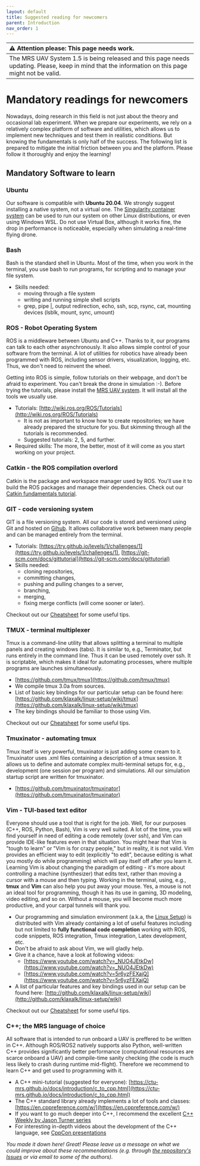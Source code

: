 ```yaml
---
layout: default
title: Suggested reading for newcomers
parent: Introduction
nav_order: 1
---
```


| :warning: **Attention please: This page needs work.**                                                                                             |
| :---                                                                                                                                              |
| The MRS UAV System 1.5 is being released and this page needs updating. Please, keep in mind that the information on this page might not be valid. |

# Mandatory readings for newcomers

Nowadays, doing research in this field is not just about the theory and occasional lab experiment.
When we prepare our experiments, we rely on a relatively complex platform of software and utilities, which allows us to implement new techniques and test them in realistic conditions.
But knowing the fundamentals is only half of the success.
The following list is prepared to mitigate the initial friction between you and the platform.
Please follow it thoroughly and enjoy the learning!

## Mandatory Software to learn

### Ubuntu

Our software is compatible with **Ubuntu 20.04**.
We strongly suggest installing a native system, not a virtual one.
The [Singularity container system](https://github.com/ctu-mrs/mrs_singularity/) can be used to run our system on other Linux distributions, or even using Windows WSL.
Do not use Virtual Box, although it works fine, the drop in performance is noticeable, especially when simulating a real-time flying drone.

### Bash

Bash is the standard shell in Ubuntu.
Most of the time, when you work in the terminal, you use bash to run programs, for scripting and to manage your file system.

* Skills needed:
  * moving through a file system
  * writing and running simple shell scripts
  * grep, pipe \|, output redirection, echo, ssh, scp, rsync, cat, mounting devices (lsblk, mount, sync, umount)

### ROS - Robot Operating System

ROS is a middleware between Ubuntu and C++.
Thanks to it, our programs can talk to each other asynchronously.
It also allows simple control of your software from the terminal.
A lot of utilities for robotics have already been programmed with ROS, including sensor drivers, visualization, logging, etc.
Thus, we don't need to reinvent the wheel.

Getting into ROS is simple, follow tutorials on their webpage, and don't be afraid to experiment.
You can't break the drone in simulation :-).
Before trying the tutorials, please install the [MRS UAV system](https://github.com/ctu-mrs/mrs_uav_system).
It will install all the tools we usually use.

* Tutorials: [http://wiki.ros.org/ROS/Tutorials](http://wiki.ros.org/ROS/Tutorials)
  * It is not as important to know how to create repositories; we have already prepared the structure for you. But skimming through all the tutorials is recommended.
  * Suggested tutorials: 2, 5, and further.
* Required skills: The more, the better, most of it will come as you start working on your project.

### Catkin - the ROS compilation overlord

Catkin is the package and workspace manager used by ROS.
You'll use it to build the ROS packages and manage their dependencies.
Check out our [Catkin fundamentals tutorial](https://ctu-mrs.github.io/docs/software/catkin/managing_workspaces.html).

### GIT - code versioning system

GIT is a file versioning system.
All our code is stored and versioned using Git and hosted on [Gihub](https://github.com/ctu-mrs).
It allows collaborative work between many people and can be managed entirely from the terminal.

* Tutorials: [https://try.github.io/levels/1/challenges/1](https://try.github.io/levels/1/challenges/1), [https://git-scm.com/docs/gittutorial](https://git-scm.com/docs/gittutorial)
* Skills needed:
  * cloning repositories,
  * committing changes,
  * pushing and pulling changes to a server,
  * branching,
  * merging,
  * fixing merge conflicts (will come sooner or later).

Checkout out our [Cheatsheet](https://github.com/ctu-mrs/mrs_cheatsheet) for some useful tips.

### TMUX - terminal multiplexer

Tmux is a command-line utility that allows splitting a terminal to multiple panels and creating windows (tabs).
It is similar to, e.g., Terminator, but runs entirely in the command line.
Thus it can be used remotely over ssh.
It is scriptable, which makes it ideal for automating processes, where multiple programs are launches simultaneously.

* [https://github.com/tmux/tmux](https://github.com/tmux/tmux)
* We compile tmux 3.0a from sources.
* List of basic key bindings for our particular setup can be found here: [https://github.com/klaxalk/linux-setup/wiki/tmux](https://github.com/klaxalk/linux-setup/wiki/tmux)
* The key bindings should be familiar to those using Vim.

Checkout out our [Cheatsheet](https://github.com/ctu-mrs/mrs_cheatsheet) for some useful tips.

### Tmuxinator - automating tmux

Tmux itself is very powerful, tmuxinator is just adding some cream to it.
Tmuxinator uses .xml files containing a description of a tmux session.
It allows us to define and automate complex multi-terminal setups for, e.g., development (one session per program) and simulations.
All our simulation startup script are written for tmuxinator.

* [https://github.com/tmuxinator/tmuxinator](https://github.com/tmuxinator/tmuxinator)

### Vim - TUI-based text editor

Everyone should use a tool that is right for the job.
Well, for our purposes (C++, ROS, Python, Bash), Vim is very well suited.
A lot of the time, you will find yourself in need of editing a code remotely (over ssh), and Vim can provide IDE-like features even in that situation.
You might hear that Vim is "tough to learn" or "Vim is for crazy people," but in reality, it is not valid.
Vim provides an efficient way to edit (explicitly "to edit", because editing is what you mostly do while programming) which will pay itself off after you learn it.
Learning Vim is about changing the paradigm of editing - it's more about controlling a machine (synthesizer) that edits text, rather than moving a cursor with a mouse and then typing.
Working in the terminal, using, e.g., **tmux** and **Vim** can also help you put away your mouse.
Yes, a mouse is not an ideal tool for programming, though it has its use in gaming, 3D modeling, video editing, and so on.
Without a mouse, you will become much more productive, and your carpal tunnels will thank you.

* Our programming and simulation environment (a.k.a, the [Linux Setup](https://github.com/klaxalk/linux-setup)) is distributed with Vim already containing a lot of useful features including but not limited to **fully functional code completion** working with ROS, code snippets, ROS integration, Tmux integration, Latex development, etc.
* Don't be afraid to ask about Vim, we will gladly help.
* Give it a chance, have a look at following videos:
  * [https://www.youtube.com/watch?v=_NUO4JEtkDw](https://www.youtube.com/watch?v=_NUO4JEtkDw)
  * [https://www.youtube.com/watch?v=5r6yzFEXajQ](https://www.youtube.com/watch?v=5r6yzFEXajQ)
* A list of particular features and key bindings used in our setup can be found here: [http://github.com/klaxalk/linux-setup/wiki](http://github.com/klaxalk/linux-setup/wiki)

Checkout out our [Cheatsheet](https://github.com/ctu-mrs/mrs_cheatsheet) for some useful tips.

### C++; the MRS language of choice

All software that is intended to run onboard a UAV is preffered to be written in C++.
Although ROS/ROS2 natively supports also Python, well-written C++ provides significantly better performance (computational resources are scarce onboard a UAV) and compile-time sanity checking (the code is much less likely to crash during runtime mid-flight).
Therefore we recommend to learn C++ and get used to programming with it.

* A C++ mini-tutorial (suggested for everyone): [https://ctu-mrs.github.io/docs/introduction/c_to_cpp.html](https://ctu-mrs.github.io/docs/introduction/c_to_cpp.html)
* The C++ standard library already implements a lot of tools and classes: [https://en.cppreference.com/w/](https://en.cppreference.com/w/)
* If you want to go much deeper into C++, I recommend the excellent [C++ Weekly by Jason Turner series](https://www.youtube.com/user/lefticus1)
* For interesting in-depth videos about the development of the C++ language, see [CppCon presentations](https://www.youtube.com/user/CppCon)

*You made it down here! Great! Please leave us a message on what we could improve about these recommendations (e.g. through [the repository's Issues](https://github.com/ctu-mrs/ctu-mrs.github.io/issues/new) or via email to some of the authors).*
